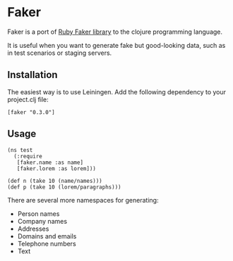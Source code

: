 # Faker

Faker is a port of [Ruby Faker library](http://faker.rubyforge.org/) to the
clojure programming language.

It is useful when you want to generate fake but good-looking data, such as in
test scenarios or staging servers.

## Installation

The easiest way is to use Leiningen. Add the following dependency to your
project.clj file:

    [faker "0.3.0"]


## Usage

    (ns test
      (:require 
       [faker.name :as name]
       [faker.lorem :as lorem]))

    (def n (take 10 (name/names)))
    (def p (take 10 (lorem/paragraphs)))

There are several more namespaces for generating:

* Person names
* Company names
* Addresses
* Domains and emails
* Telephone numbers
* Text